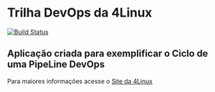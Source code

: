# Trilha DevOps da 4Linux

<!-- Altere a Flag abaixo com sua URL do Travis -->
[![Build Status](https://travis-ci.org/felipebz/DevOpsLab-HelloWorld.svg?branch=master)](https://travis-ci.org/felipebz/DevOpsLab-HelloWorld)

## Aplicação criada para exemplificar o Ciclo de uma PipeLine DevOps


Para maiores informações acesse o [Site da 4Linux](https://www.4linux.com.br/cursos/devops)
